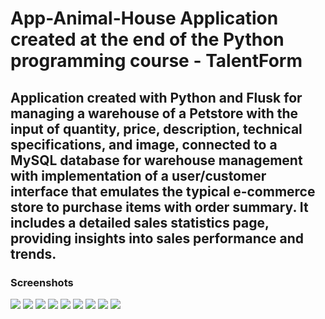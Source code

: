<h1>App-Animal-House Application created at the end of the Python programming course - TalentForm</h1>
<h2>Application created with Python and Flusk for managing a warehouse of a Petstore with the input of quantity, price, description, technical specifications, and image, connected to a MySQL database for warehouse management with implementation of a user/customer interface that emulates the typical e-commerce store to purchase items with order summary. It includes a detailed sales statistics page, providing insights into sales performance and trends.</h2>

<h3>Screenshots</h3>
<img src="https://github.com/user-attachments/assets/3bebc497-2094-41a4-af5e-11fff3c116fd">
<img src="https://github.com/user-attachments/assets/b09b0495-ded9-497a-8573-279c6165ef44">
<img src="https://github.com/user-attachments/assets/3b66ec31-ee77-484b-ae2b-1e4888d86e83">
<img src="https://github.com/user-attachments/assets/44b3e4c0-bf36-4a06-90e4-f78142cb5704">
<img src="https://github.com/user-attachments/assets/d42ba0b8-c85b-4895-88e6-97ec9c726651">
<img src="https://github.com/user-attachments/assets/8f124dfd-d0b1-4e4d-b42d-5800eaf3c07e">
<img src="https://github.com/user-attachments/assets/1d182137-240d-47f0-a2d2-575ab23db2f3">
<img src="https://github.com/user-attachments/assets/92502150-8bc5-47ed-b5d9-4c8668aa15c0">
<img src="https://github.com/user-attachments/assets/2c66cbe4-e725-4b72-9420-a8c17b28d43d">
